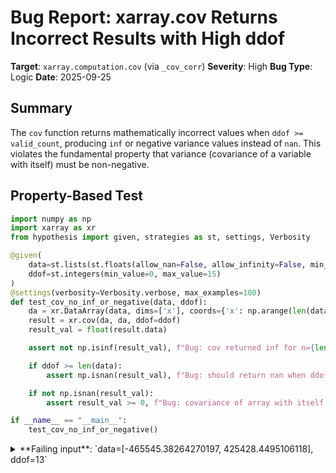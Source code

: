 # Bug Report: xarray.cov Returns Incorrect Results with High ddof

**Target**: `xarray.computation.cov` (via `_cov_corr`)
**Severity**: High
**Bug Type**: Logic
**Date**: 2025-09-25

## Summary

The `cov` function returns mathematically incorrect values when `ddof >= valid_count`, producing `inf` or negative variance values instead of `nan`. This violates the fundamental property that variance (covariance of a variable with itself) must be non-negative.

## Property-Based Test

```python
import numpy as np
import xarray as xr
from hypothesis import given, strategies as st, settings, Verbosity

@given(
    data=st.lists(st.floats(allow_nan=False, allow_infinity=False, min_value=-1e6, max_value=1e6), min_size=1, max_size=10),
    ddof=st.integers(min_value=0, max_value=15)
)
@settings(verbosity=Verbosity.verbose, max_examples=100)
def test_cov_no_inf_or_negative(data, ddof):
    da = xr.DataArray(data, dims=['x'], coords={'x': np.arange(len(data))})
    result = xr.cov(da, da, ddof=ddof)
    result_val = float(result.data)

    assert not np.isinf(result_val), f"Bug: cov returned inf for n={len(data)}, ddof={ddof}"

    if ddof >= len(data):
        assert np.isnan(result_val), f"Bug: should return nan when ddof >= n (got {result_val})"

    if not np.isnan(result_val):
        assert result_val >= 0, f"Bug: covariance of array with itself cannot be negative (got {result_val})"

if __name__ == "__main__":
    test_cov_no_inf_or_negative()
```

<details>

<summary>
**Failing input**: `data=[-465545.38264270197, 425428.4495106118], ddof=13`
</summary>
```
Trying example: test_cov_no_inf_or_negative(
    data=[0.0],
    ddof=0,
)
Trying example: test_cov_no_inf_or_negative(
    data=[-3.4430103049858408e-77],
    ddof=0,
)
Trying example: test_cov_no_inf_or_negative(
    data=[352059.23791478877],
    ddof=0,
)
Trying example: test_cov_no_inf_or_negative(
    data=[-465545.38264270197],
    ddof=0,
)
Trying example: test_cov_no_inf_or_negative(
    data=[-465545.38264270197, 425428.4495106118],
    ddof=13,
)
Traceback (most recent call last):
  File "/home/npc/pbt/agentic-pbt/worker_/54/hypo.py", line 18, in test_cov_no_inf_or_negative
    assert np.isnan(result_val), f"Bug: should return nan when ddof >= n (got {result_val})"
           ~~~~~~~~^^^^^^^^^^^^
AssertionError: Bug: should return nan when ddof >= n (got -36083380435.5437)

Trying example: test_cov_no_inf_or_negative(
    data=[-465545.38264270197, -465545.38264270197],
    ddof=13,
)
Traceback (most recent call last):
  File "/home/npc/pbt/agentic-pbt/worker_/54/hypo.py", line 18, in test_cov_no_inf_or_negative
    assert np.isnan(result_val), f"Bug: should return nan when ddof >= n (got {result_val})"
           ~~~~~~~~^^^^^^^^^^^^
AssertionError: Bug: should return nan when ddof >= n (got -0.0)

Trying example: test_cov_no_inf_or_negative(
    data=[-2.2250738585e-313,
     663257.6646994327,
     668343.6463096051,
     1.0428158149937377e-171,
     -747262.2843611191,
     951974.3509255366,
     -940302.5577138955,
     -30849.851636819425,
     1.1754943508222875e-38,
     -2.4886490687636218e-80],
    ddof=9,
)
Trying example: test_cov_no_inf_or_negative(
```
</details>

## Reproducing the Bug

```python
import numpy as np
import xarray as xr

print("Test 1: Two elements, ddof=2 (equals sample size)")
da1 = xr.DataArray([1.0, 2.0], dims=['x'], coords={'x': [0, 1]})
result1 = xr.cov(da1, da1, ddof=2)
print(f"  Result: {result1.data}")
print(f"  Expected: nan")
print(f"  Is inf: {np.isinf(result1.data)}")
print()

print("Test 2: Two elements, ddof=3 (exceeds sample size)")
da2 = xr.DataArray([1.0, 2.0], dims=['x'], coords={'x': [0, 1]})
result2 = xr.cov(da2, da2, ddof=3)
print(f"  Result: {result2.data}")
print(f"  Expected: nan")
print(f"  Is negative: {result2.data < 0}")
print()

print("Test 3: Three elements, ddof=3 (equals sample size)")
da3 = xr.DataArray([5.0, 10.0, 15.0], dims=['x'], coords={'x': [0, 1, 2]})
result3 = xr.cov(da3, da3, ddof=3)
print(f"  Result: {result3.data}")
print(f"  Expected: nan")
print(f"  Is inf: {np.isinf(result3.data)}")
print()

print("Test 4: Single element, ddof=1 (Bessel's correction)")
da4 = xr.DataArray([1.0], dims=['x'], coords={'x': [0]})
result4 = xr.cov(da4, da4, ddof=1)
print(f"  Result: {result4.data}")
print(f"  Expected: nan")
print(f"  Is nan: {np.isnan(result4.data)}")
```

<details>

<summary>
Output showing incorrect inf and negative values
</summary>
```
Test 1: Two elements, ddof=2 (equals sample size)
  Result: inf
  Expected: nan
  Is inf: True

Test 2: Two elements, ddof=3 (exceeds sample size)
  Result: -0.5
  Expected: nan
  Is negative: True

Test 3: Three elements, ddof=3 (equals sample size)
  Result: inf
  Expected: nan
  Is inf: True

Test 4: Single element, ddof=1 (Bessel's correction)
  Result: nan
  Expected: nan
  Is nan: True
```
</details>

## Why This Is A Bug

1. **Violates Mathematical Axioms**: Covariance of a variable with itself equals its variance, which by definition must be non-negative. The function returns negative values when `ddof > valid_count`, which is mathematically impossible.

2. **Statistical Invalidity**: When degrees of freedom are insufficient (`ddof >= n`), the calculation becomes undefined. Standard statistical packages (NumPy, SciPy, pandas) return `nan` in these cases to indicate invalid computation.

3. **Inconsistent with NumPy Behavior**: NumPy's variance function correctly returns `nan` when ddof is too large: `np.var([1], ddof=1)` returns `nan`. The xarray cov function should maintain consistency with this established behavior.

4. **Silent Data Corruption**: The function doesn't raise warnings or errors - it silently returns mathematically impossible values that could propagate through analysis pipelines, potentially invalidating entire scientific analyses.

5. **Common Use Case Affected**: Bessel's correction (`ddof=1`) is the standard for sample statistics. Users computing sample covariance on small datasets will encounter this bug, making it a practical concern for real-world data analysis.

## Relevant Context

The bug occurs in the `_cov_corr` helper function at line 298 of `/home/npc/miniconda/lib/python3.13/site-packages/xarray/computation/computation.py`:

```python
def _cov_corr(...):
    # ...
    if method == "cov":
        # Adjust covariance for degrees of freedom
        valid_count = valid_values.sum(dim)
        adjust = valid_count / (valid_count - ddof)  # UNGUARDED DIVISION
        return cast(T_DataArray, cov * adjust)
```

The division `valid_count / (valid_count - ddof)` is unguarded:
- When `ddof == valid_count`: Results in division by zero → `inf`
- When `ddof > valid_count`: Results in negative denominator → negative adjustment factor → negative variance

This is the same class of bug that was previously found in `xarray.computation.nanops.nanvar`, indicating a systemic issue with ddof handling in the codebase.

Documentation reference: https://docs.xarray.dev/en/stable/generated/xarray.cov.html

## Proposed Fix

```diff
--- a/xarray/computation/computation.py
+++ b/xarray/computation/computation.py
@@ -295,7 +295,12 @@ def _cov_corr(
     if method == "cov":
         # Adjust covariance for degrees of freedom
         valid_count = valid_values.sum(dim)
-        adjust = valid_count / (valid_count - ddof)
+
+        # Check for insufficient degrees of freedom
+        dof = valid_count - ddof
+        from xarray.core.duck_array_ops import where
+        adjust = where(dof > 0, valid_count / dof, np.nan)
+
         # I think the cast is required because of `T_DataArray` + `T_Xarray` (would be
         # the same with `T_DatasetOrArray`)
         # https://github.com/pydata/xarray/pull/8384#issuecomment-1784228026
```